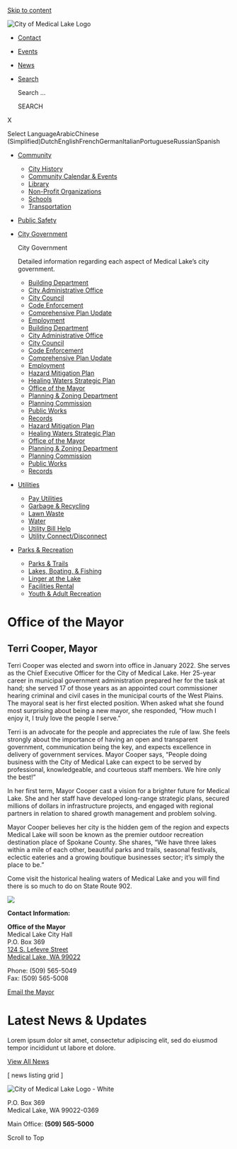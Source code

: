 [Skip to content](https://medical-lake.org/city-government/office-of-the-mayor/ "Skip to content")

![City of Medical Lake Logo](https://medical-lake.org/wp-content/uploads/2022/09/logo.png)

- [Contact](https://medical-lake.org/contact-us)
- [Events](https://medical-lake.org/events)
- [News](https://medical-lake.org/news)
- [Search](https://medical-lake.org/city-government/office-of-the-mayor)
  
  Search ...
  
  SEARCH

X

Select LanguageArabicChinese (Simplified)DutchEnglishFrenchGermanItalianPortugueseRussianSpanish

- [Community](https://medical-lake.org/city-government/office-of-the-mayor)
  
  - [City History](https://medical-lake.org/community/city-history)
  - [Community Calendar &amp; Events](https://medical-lake.org/upcoming-events-activities-updates)
  - [Library](https://medical-lake.org/community/library)
  - [Non-Profit Organizations](https://medical-lake.org/community/non-profit-organizations)
  - [Schools](https://medical-lake.org/community/schools)
  - [Transportation](https://medical-lake.org/community/transportation)
- [Public Safety](https://medical-lake.org/public-safety)
- [City Government](https://medical-lake.org/city-government/office-of-the-mayor)
  
  City Government
  
  Detailed information regarding each aspect of Medical Lake’s city government. 
  
  - [Building Department](https://medical-lake.org/city-government/building-department)
  - [City Administrative Office](https://medical-lake.org/city-government/city-administrative-office)
  - [City Council](https://medical-lake.org/city-government/city-council-2)
  - [Code Enforcement](https://medical-lake.org/city-government/code-enforcement)
  - [Comprehensive Plan Update](https://medical-lake.org/city-government/comprehensive-plan)
  - [Employment](https://medical-lake.org/city-government/employment)
  
  <!--THE END-->
  
  - [Building Department](https://medical-lake.org/city-government/building-department)
  - [City Administrative Office](https://medical-lake.org/city-government/city-administrative-office)
  - [City Council](https://medical-lake.org/city-government/city-council-2)
  - [Code Enforcement](https://medical-lake.org/city-government/code-enforcement)
  - [Comprehensive Plan Update](https://medical-lake.org/city-government/comprehensive-plan)
  - [Employment](https://medical-lake.org/city-government/employment)
  
  <!--THE END-->
  
  - [Hazard Mitigation Plan](https://medical-lake.org/city-government/hazard-mitigation-plan)
  - [Healing Waters Strategic Plan](https://medical-lake.org/city-government/healing-waters-strategic-plan)
  - [Office of the Mayor](https://medical-lake.org/city-government/office-of-the-mayor)
  - [Planning &amp; Zoning Department](https://medical-lake.org/city-government/planning-zoning-department)
  - [Planning Commission](https://medical-lake.org/city-government/planning-commission)
  - [Public Works](https://medical-lake.org/city-government/public-works)
  - [Records](https://medical-lake.org/city-government/records)
  
  <!--THE END-->
  
  - [Hazard Mitigation Plan](https://medical-lake.org/city-government/hazard-mitigation-plan)
  - [Healing Waters Strategic Plan](https://medical-lake.org/city-government/healing-waters-strategic-plan)
  - [Office of the Mayor](https://medical-lake.org/city-government/office-of-the-mayor)
  - [Planning &amp; Zoning Department](https://medical-lake.org/city-government/planning-zoning-department)
  - [Planning Commission](https://medical-lake.org/city-government/planning-commission)
  - [Public Works](https://medical-lake.org/city-government/public-works)
  - [Records](https://medical-lake.org/city-government/records)
- [Utilities](https://medical-lake.org/utilities)
  
  - [Pay Utilities](https://pay.paygov.us/EndUser/PaymentAgency.aspx?ttid=16751)
  - [Garbage &amp; Recycling](https://medical-lake.org/utilities/)
  - [Lawn Waste](https://medical-lake.org/utilities/)
  - [Water](https://medical-lake.org/utilities/)
  - [Utility Bill Help](https://medical-lake.org/utilities/)
  - [Utility Connect/Disconnect](https://medical-lake.org/utilities/)
- [Parks &amp; Recreation](https://medical-lake.org/city-government/office-of-the-mayor)
  
  - [Parks &amp; Trails](https://medical-lake.org/parks-recreation/parks-trails)
  - [Lakes, Boating, &amp; Fishing](https://medical-lake.org/parks-recreation/lakes-boating-fishing)
  - [Linger at the Lake](https://medical-lake.org/community/linger-at-the-lake)
  - [Facilities Rental](https://medical-lake.org/parks-recreation/facilities-rental)
  - [Youth &amp; Adult Recreation](https://medical-lake.org/parks-recreation/youth-adult-recreation)

# Office of the Mayor

## Terri Cooper, Mayor

Terri Cooper was elected and sworn into office in January 2022. She serves as the Chief Executive Officer for the City of Medical Lake. Her 25-year career in municipal government administration prepared her for the task at hand; she served 17 of those years as an appointed court commissioner hearing criminal and civil cases in the municipal courts of the West Plains. The mayoral seat is her first elected position. When asked what she found most surprising about being a new mayor, she responded, “How much I enjoy it, I truly love the people I serve.” 

Terri is an advocate for the people and appreciates the rule of law. She feels strongly about the importance of having an open and transparent government, communication being the key, and expects excellence in delivery of government services. Mayor Cooper says, “People doing business with the City of Medical Lake can expect to be served by professional, knowledgeable, and courteous staff members. We hire only the best!”

In her first term, Mayor Cooper cast a vision for a brighter future for Medical Lake. She and her staff have developed long-range strategic plans, secured millions of dollars in infrastructure projects, and engaged with regional partners in relation to shared growth management and problem solving. 

Mayor Cooper believes her city is the hidden gem of the region and expects Medical Lake will soon be known as the premier outdoor recreation destination place of Spokane County. She shares, “We have three lakes within a mile of each other, beautiful parks and trails, seasonal festivals, eclectic eateries and a growing boutique businesses sector; it’s simply the place to be.” 

Come visit the historical healing waters of Medical Lake and you will find there is so much to do on State Route 902.

![](https://medical-lake.org/wp-content/uploads/2022/10/Terri-Cooper-pic-wo-background.jpg)

**Contact Information:**

**Office of the Mayor**  
Medical Lake City Hall  
P.O. Box 369   
[124 S. Lefevre Street  
Medical Lake, WA 99022](https://maps.app.goo.gl/p81JKcnb19LnWTZJ7)

Phone: (509) 565-5049  
Fax: (509) 565-5008

[Email the Mayor](https://medical-lake.org/contact-us)

# Latest News &amp; Updates

Lorem ipsum dolor sit amet, consectetur adipiscing elit, sed do eiusmod tempor incididunt ut labore et dolore.

[View All News](https://medical-lake.org)

\[ news listing grid ]

![City of Medical Lake Logo - White](https://medical-lake.org/wp-content/uploads/2022/09/logo-reverse.png)

P.O. Box 369  
Medical Lake, WA 99022-0369

Main Office: **(509) 565-5000**

Scroll to Top
